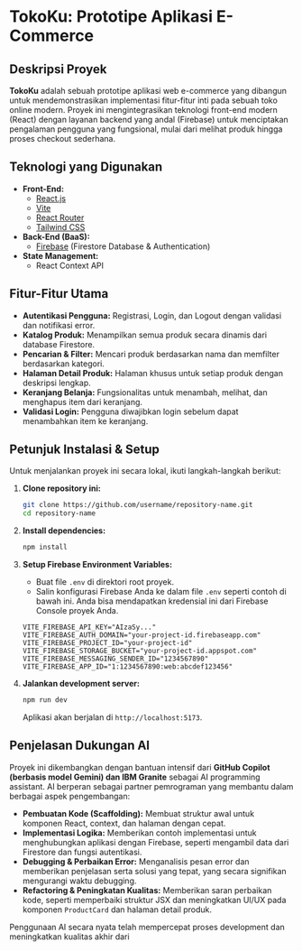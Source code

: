# TokoKu: Prototipe Aplikasi E-Commerce

## Deskripsi Proyek

**TokoKu** adalah sebuah prototipe aplikasi web e-commerce yang dibangun untuk mendemonstrasikan implementasi fitur-fitur inti pada sebuah toko online modern. Proyek ini mengintegrasikan teknologi front-end modern (React) dengan layanan backend yang andal (Firebase) untuk menciptakan pengalaman pengguna yang fungsional, mulai dari melihat produk hingga proses checkout sederhana.

## Teknologi yang Digunakan

-   **Front-End:**
    -   [React.js](https://reactjs.org/)
    -   [Vite](https://vitejs.dev/)
    -   [React Router](https://reactrouter.com/)
    -   [Tailwind CSS](https://tailwindcss.com/)
-   **Back-End (BaaS):**
    -   [Firebase](https://firebase.google.com/) (Firestore Database & Authentication)
-   **State Management:**
    -   React Context API

## Fitur-Fitur Utama

-   **Autentikasi Pengguna:** Registrasi, Login, dan Logout dengan validasi dan notifikasi error.
-   **Katalog Produk:** Menampilkan semua produk secara dinamis dari database Firestore.
-   **Pencarian & Filter:** Mencari produk berdasarkan nama dan memfilter berdasarkan kategori.
-   **Halaman Detail Produk:** Halaman khusus untuk setiap produk dengan deskripsi lengkap.
-   **Keranjang Belanja:** Fungsionalitas untuk menambah, melihat, dan menghapus item dari keranjang.
-   **Validasi Login:** Pengguna diwajibkan login sebelum dapat menambahkan item ke keranjang.

## Petunjuk Instalasi & Setup

Untuk menjalankan proyek ini secara lokal, ikuti langkah-langkah berikut:

1.  **Clone repository ini:**
    ```bash
    git clone https://github.com/username/repository-name.git
    cd repository-name
    ```

2.  **Install dependencies:**
    ```bash
    npm install
    ```

3.  **Setup Firebase Environment Variables:**
    -   Buat file `.env` di direktori root proyek.
    -   Salin konfigurasi Firebase Anda ke dalam file `.env` seperti contoh di bawah ini. Anda bisa mendapatkan kredensial ini dari Firebase Console proyek Anda.

    ```env
    VITE_FIREBASE_API_KEY="AIzaSy..."
    VITE_FIREBASE_AUTH_DOMAIN="your-project-id.firebaseapp.com"
    VITE_FIREBASE_PROJECT_ID="your-project-id"
    VITE_FIREBASE_STORAGE_BUCKET="your-project-id.appspot.com"
    VITE_FIREBASE_MESSAGING_SENDER_ID="1234567890"
    VITE_FIREBASE_APP_ID="1:1234567890:web:abcdef123456"
    ```

4.  **Jalankan development server:**
    ```bash
    npm run dev
    ```
    Aplikasi akan berjalan di `http://localhost:5173`.

## Penjelasan Dukungan AI

Proyek ini dikembangkan dengan bantuan intensif dari **GitHub Copilot (berbasis model Gemini) dan IBM Granite** sebagai AI programming assistant. AI berperan sebagai partner pemrograman yang membantu dalam berbagai aspek pengembangan:

-   **Pembuatan Kode (Scaffolding):** Membuat struktur awal untuk komponen React, context, dan halaman dengan cepat.
-   **Implementasi Logika:** Memberikan contoh implementasi untuk menghubungkan aplikasi dengan Firebase, seperti mengambil data dari Firestore dan fungsi autentikasi.
-   **Debugging & Perbaikan Error:** Menganalisis pesan error dan memberikan penjelasan serta solusi yang tepat, yang secara signifikan mengurangi waktu debugging.
-   **Refactoring & Peningkatan Kualitas:** Memberikan saran perbaikan kode, seperti memperbaiki struktur JSX dan meningkatkan UI/UX pada komponen `ProductCard` dan halaman detail produk.

Penggunaan AI secara nyata telah mempercepat proses development dan meningkatkan kualitas akhir dari

